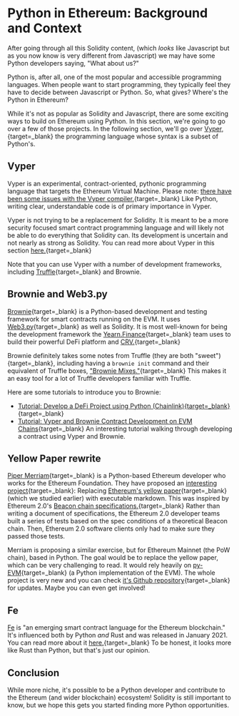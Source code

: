 # Python in Ethereum: Background and Context

After going through all this Solidity content, (which _looks_ like Javascript but as you now know is very different from Javascript) we may have some Python developers saying, "What about us?"

Python is, after all, one of the most popular and accessible programming languages. When people want to start programming, they typically feel they have to decide between Javascript or Python. So, what gives? Where's the Python in Ethereum?

While it's not as popular as Solidity and Javascript, there are some exciting ways to build on Ethereum using Python. In this section, we're going to go over a few of those projects. In the following section, we'll go over [Vyper,](https://vyper.readthedocs.io/en/stable/){target=_blank} the programming language whose syntax is a subset of Python's.

## Vyper

Vyper is an experimental, contract-oriented, pythonic programming language that targets the Ethereum Virtual Machine. Please note: [there have been some issues with the Vyper compiler.](https://diligence.consensys.net/blog/2019/10/vyper-preliminary-security-review/){target=_blank} Like Python, writing clear, understandable code is of primary importance in Vyper.

Vyper is not trying to be a replacement for Solidity. It is meant to be a more security focused smart contract programming language and will likely not be able to do everything that Solidity can. Its development is uncertain and not nearly as strong as Solidity. You can read more about Vyper in this section [here.](https://vyper.readthedocs.io/en/latest/){target=_blank}

Note that you can use Vyper with a number of development frameworks, including [Truffle](https://www.trufflesuite.com/docs/truffle/reference/configuration#vyper){target=_blank} and Brownie.

## Brownie and Web3.py

[Brownie](https://github.com/eth-brownie/brownie){target=_blank} is a Python-based development and testing framework for smart contracts running on the EVM. It uses [Web3.py](https://web3py.readthedocs.io/en/stable/){target=_blank} as well as Solidity. It is most well-known for being the development framework the [Yearn.Finance](https://yearn.finance){target=_blank} team uses to build their powerful DeFi platform and [CRV.](https://help.coinbase.com/en/coinbase/getting-started/crypto-education/curve-dao-token--crv-){target=_blank}

Brownie definitely takes some notes from Truffle (they are both "sweet"){target=_blank}, including having a `brownie init` command and their equivalent of Truffle boxes, ["Brownie Mixes."](https://github.com/brownie-mix){target=_blank} This makes it an easy tool for a lot of Truffle developers familiar with Truffle.

Here are some tutorials to introduce you to Brownie:

*   [Tutorial: Develop a DeFi Project using Python (Chainlink){target=_blank}](https://blog.chain.link/develop-python-defi-project/){target=_blank}
*   [Tutorial: Vyper and Brownie Contract Development on EVM Chains](https://medium.com/ethereum-classic/vyper-and-brownie-contract-development-on-evm-chains-85ba7fa2feef){target=_blank} An interesting tutorial walking through developing a contract using Vyper and Brownie.

## Yellow Paper rewrite

[Piper Merriam](https://twitter.com/pipermerriam){target=_blank} is a Python-based Ethereum developer who works for the Ethereum Foundation. They have proposed an [interesting project](https://ethereum-magicians.org/t/replace-the-yellow-paper-with-executable-markdown-specification/6430){target=_blank}: Replacing [Ethereum's yellow paper](https://ethereum.github.io/yellowpaper/paper.pdf){target=_blank} (which we studied earlier) with executable markdown. This was inspired by Ethereum 2.0's [Beacon chain specifications.](https://github.com/ethereum/eth2.0-specs){target=_blank} Rather than writing a document of specifications, the Ethereum 2.0 developer teams built a series of tests based on the spec conditions of a theoretical Beacon chain. Then, Ethereum 2.0 software clients only had to make sure they passed those tests.

Merriam is proposing a similar exercise, but for Ethereum Mainnet (the PoW chain), based in Python. The goal would be to replace the yellow paper, which can be very challenging to read. It would rely heavily on [py-EVM](https://py-evm.readthedocs.io/en/latest/){target=_blank} (a Python implementation of the EVM). The whole project is very new and you can check [it's Github repository](https://github.com/ethereum/eth1.0-specs){target=_blank} for updates. Maybe you can even get involved!

## Fe

<a href="https://github.com/ethereum/fe" target="_blank" rel="noopener noreferrer">Fe</a> is "an emerging smart contract language for the Ethereum blockchain." It's influenced both by Python _and_ Rust and was released in January 2021. You can read more about it [here.](https://snakecharmers.ethereum.org/fe-a-new-language-for-the-ethereum-ecosystem/){target=_blank} To be honest, it looks more like Rust than Python, but that's just our opinion.

## Conclusion

While more niche, it's possible to be a Python developer and contribute to the Ethereum (and wider blockchain) ecosystem! Solidity is still important to know, but we hope this gets you started finding more Python opportunities.